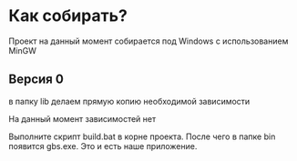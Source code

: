 # Как собирать?

Проект на данный момент собирается под Windows с использованием 
MinGW

## Версия 0
в папку lib делаем прямую копию необходимой зависимости

На данный момент зависимостей нет

Выполните скрипт build.bat в корне проекта. После чего в папке bin 
появится gbs.exe. Это и есть наше приложение.
